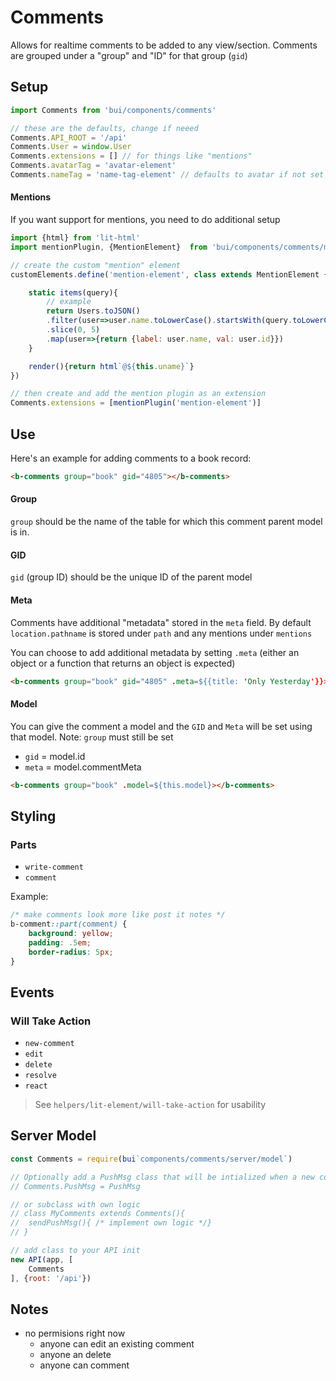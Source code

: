 Comments
============

Allows for realtime comments to be added to any view/section. Comments are grouped under a "group" and "ID" for that group (`gid`)

## Setup

```js
import Comments from 'bui/components/comments'

// these are the defaults, change if neeed
Comments.API_ROOT = '/api'
Comments.User = window.User
Comments.extensions = [] // for things like "mentions"
Comments.avatarTag = 'avatar-element'
Comments.nameTag = 'name-tag-element' // defaults to avatar if not set
```

#### Mentions
If you want support for mentions, you need to do additional setup

```js
import {html} from 'lit-html'
import mentionPlugin, {MentionElement}  from 'bui/components/comments/mentions'

// create the custom "mention" element
customElements.define('mention-element', class extends MentionElement {

	static items(query){
        // example
		return Users.toJSON()
		.filter(user=>user.name.toLowerCase().startsWith(query.toLowerCase()))
		.slice(0, 5)
		.map(user=>{return {label: user.name, val: user.id}})
	}

    render(){return html`@${this.uname}`}
})

// then create and add the mention plugin as an extension
Comments.extensions = [mentionPlugin('mention-element')]
```

## Use

Here's an example for adding comments to a book record:

```html
<b-comments group="book" gid="4805"></b-comments>
```

#### Group
`group` should be the name of the table for which this comment parent model is in.

#### GID
`gid` (group ID) should be the unique ID of the parent model

#### Meta
Comments have additional "metadata" stored in the `meta` field. By default `location.pathname` is stored under `path` and any mentions under `mentions`

You can choose to add additional metadata by setting `.meta` (either an object or a function that returns an object is expected)

```html
<b-comments group="book" gid="4805" .meta=${{title: 'Only Yesterday'}}></b-comments>
```

#### Model
You can give the comment a model and the `GID` and `Meta` will be set using that model. Note: `group` must still be set

- `gid` = model.id
- `meta` = model.commentMeta

```html
<b-comments group="book" .model=${this.model}></b-comments>
```

## Styling

### Parts
- `write-comment`
- `comment`

Example:

```css
/* make comments look more like post it notes */
b-comment::part(comment) {
	background: yellow;
	padding: .5em;
	border-radius: 5px;
}
```

## Events

### Will Take Action

- `new-comment`
- `edit`
- `delete`
- `resolve`
- `react`

> See `helpers/lit-element/will-take-action` for usability

## Server Model
```js
const Comments = require(bui`components/comments/server/model`)

// Optionally add a PushMsg class that will be intialized when a new comment is added
// Comments.PushMsg = PushMsg

// or subclass with own logic
// class MyComments extends Comments(){
// 	sendPushMsg(){ /* implement own logic */}
// }

// add class to your API init
new API(app, [
	Comments
], {root: '/api'})
```

## Notes
- no permisions right now
    - anyone can edit an existing comment
    - anyone an delete
    - anyone can comment